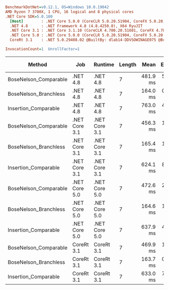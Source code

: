 ``` ini

BenchmarkDotNet=v0.12.1, OS=Windows 10.0.19042
AMD Ryzen 7 3700X, 1 CPU, 16 logical and 8 physical cores
.NET Core SDK=5.0.100
  [Host]        : .NET Core 5.0.0 (CoreCLR 5.0.20.51904, CoreFX 5.0.20.51904), X64 RyuJIT
  .NET 4.8      : .NET Framework 4.8 (4.8.4250.0), X64 RyuJIT
  .NET Core 3.1 : .NET Core 3.1.10 (CoreCLR 4.700.20.51601, CoreFX 4.700.20.51901), X64 RyuJIT
  .NET Core 5.0 : .NET Core 5.0.0 (CoreCLR 5.0.20.51904, CoreFX 5.0.20.51904), X64 RyuJIT
  CoreRt 3.1    : .NET 5.0.29408.02 @BuiltBy: dlab14-DDVSOWINAGE075 @Branch: master @Commit: 4ce1c21ac0d4d1a3b7f7a548214966f69ac9f199, X64 AOT

InvocationCount=1  UnrollFactor=1  

```
|                Method |           Job |       Runtime | Length |     Mean |   Error |  StdDev | Gen 0 | Gen 1 | Gen 2 | Allocated |
|---------------------- |-------------- |-------------- |------- |---------:|--------:|--------:|------:|------:|------:|----------:|
| BoseNelson_Comparable |      .NET 4.8 |      .NET 4.8 |      7 | 481.9 ms | 5.13 ms | 4.80 ms |     - |     - |     - |         - |
| BoseNelson_Branchless |      .NET 4.8 |      .NET 4.8 |      7 | 164.0 ms | 0.51 ms | 0.45 ms |     - |     - |     - |         - |
|  Insertion_Comparable |      .NET 4.8 |      .NET 4.8 |      7 | 763.0 ms | 4.41 ms | 3.69 ms |     - |     - |     - |         - |
| BoseNelson_Comparable | .NET Core 3.1 | .NET Core 3.1 |      7 | 456.3 ms | 1.60 ms | 1.50 ms |     - |     - |     - |         - |
| BoseNelson_Branchless | .NET Core 3.1 | .NET Core 3.1 |      7 | 165.4 ms | 1.45 ms | 1.36 ms |     - |     - |     - |         - |
|  Insertion_Comparable | .NET Core 3.1 | .NET Core 3.1 |      7 | 624.1 ms | 8.24 ms | 7.30 ms |     - |     - |     - |    1336 B |
| BoseNelson_Comparable | .NET Core 5.0 | .NET Core 5.0 |      7 | 472.6 ms | 2.39 ms | 2.24 ms |     - |     - |     - |         - |
| BoseNelson_Branchless | .NET Core 5.0 | .NET Core 5.0 |      7 | 164.6 ms | 1.26 ms | 1.18 ms |     - |     - |     - |      48 B |
|  Insertion_Comparable | .NET Core 5.0 | .NET Core 5.0 |      7 | 637.9 ms | 4.50 ms | 4.21 ms |     - |     - |     - |         - |
| BoseNelson_Comparable |    CoreRt 3.1 |    CoreRt 3.1 |      7 | 469.9 ms | 1.51 ms | 1.41 ms |     - |     - |     - |         - |
| BoseNelson_Branchless |    CoreRt 3.1 |    CoreRt 3.1 |      7 | 163.7 ms | 0.72 ms | 0.67 ms |     - |     - |     - |         - |
|  Insertion_Comparable |    CoreRt 3.1 |    CoreRt 3.1 |      7 | 633.0 ms | 7.17 ms | 6.71 ms |     - |     - |     - |         - |
